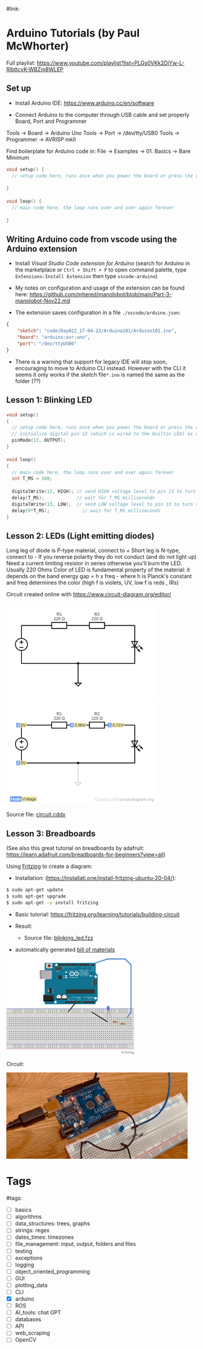#link: 

# Arduino Tutorials (by Paul McWhorter)

Full playlist: https://www.youtube.com/playlist?list=PLGs0VKk2DiYw-L-RibttcvK-WBZm8WLEP

## Set up

* Install Arduino IDE: https://www.arduino.cc/en/software

* Connect Arduino to the computer through USB cable and set properly Board, Port and Programmer

Tools -> Board -> Arduino Uno
Tools -> Port -> /dev/tty/USB0
Tools -> Programmer -> AVRISP mkII


Find boilerplate for Arduino code in:
File -> Examples -> 01. Basics -> Bare Minimum

```c++
void setup() {
  // setup code here, runs once when you power the board or press the reset button

}

void loop() {
  // main code here, the loop runs over and over again forever

}
```
## Writing Arduino code from vscode using the Arduino extension

* Install *Visual Studio Code extension for Arduino* (search for Arduino in the marketplace or 
`Ctrl + Shift + P` to open command palette, type `Extensions:Install Extension` then type `vscode-arduino`)

* My notes on configuration and usage of the extension can be found here: https://github.com/mhered/manolobot/blob/main/Part-3-manolobot-Nov22.md

* The extension saves configuration in a file `./vscode/arduino.json`:

```json
{
    "sketch": "code/Day022_17-04-23/Arduino101/Arduino101.ino",
    "board": "arduino:avr:uno",
    "port": "/dev/ttyUSB0"
}
```


* There is a warning that support for legacy IDE will stop soon, encouraging to move to Arduino CLI instead. However with the CLI it seems it only works if the sketch file`*.ino` is named the same as the folder (??)

## Lesson 1: Blinking LED
```C++
void setup()
{
  // setup code here, runs once when you power the board or press the reset button
  // initialize digital pin 13 (which is wired to the builtin LED) as an output.
  pinMode(13, OUTPUT);
}

void loop()
{
  // main code here, the loop runs over and over again forever
  int T_MS = 100;

  digitalWrite(13, HIGH); // send HIGH voltage level to pin 13 to turn the LED on
  delay(T_MS);            // wait for T_MS milliseconds
  digitalWrite(13, LOW);  // send LOW voltage level to pin 13 to turn the LED off
  delay(9*T_MS);            // wait for T_MS milliseconds
}
```


## Lesson 2: LEDs (Light emitting diodes)
Long leg of diode is P-type material, connect to +
Short leg is N-type, connect to -
If you reverse polarity they do not conduct (and do not light up)
Need a current limiting resistor in series otherwise you'll burn the LED. Usually 220 Ohms
Color of LED is fundamental property of the material: it depends on the band energy gap = h x freq  - where h is Planck's constant and freq determines the color (high f is violets, UV, low f is reds , IRs)

Circuit created online with https://www.circuit-diagram.org/editor/

![](./circuit-diagram/circuit.png)
![](./circuit-diagram/simulation.png)



Source file: [circuit.cddx](./circuit-diagram/circuit.cddx) 

## Lesson 3: Breadboards

(See also this great tutorial on breadboards by adafruit: https://learn.adafruit.com/breadboards-for-beginners?view=all)

Using [Fritzing](https://fritzing.org/) to create a diagram:

* Installation: (https://installati.one/install-fritzing-ubuntu-20-04/):

```bash
$ sudo apt-get update
$ sudo apt-get upgrade
$ sudo apt-get -y install fritzing
```

* Basic tutorial: https://fritzing.org/learning/tutorials/building-circuit
* Result: 

  * Source file: [blinking_led.fzz](./fritzing/blinking_led.fzz)
* automatically generated [bill of materials](./fritzing/blinking_led_bom.html)

<img src="./fritzing/blinking_led.png" style="zoom: 33%;" />

Circuit:

![](./101.gif)

# Tags

#tags: 
- [ ] basics
- [ ] algorithms
- [ ] data_structures: trees, graphs
- [ ] strings: regex
- [ ] dates_times: timezones
- [ ] file_management: input, output, folders and files
- [ ] testing
- [ ] exceptions
- [ ] logging
- [ ] object_oriented_programming
- [ ] GUI
- [ ] plotting_data
- [ ] CLI
- [x] arduino
- [ ] ROS
- [ ] AI_tools: chat GPT
- [ ] databases
- [ ] API
- [ ] web_scraping
- [ ] OpenCV